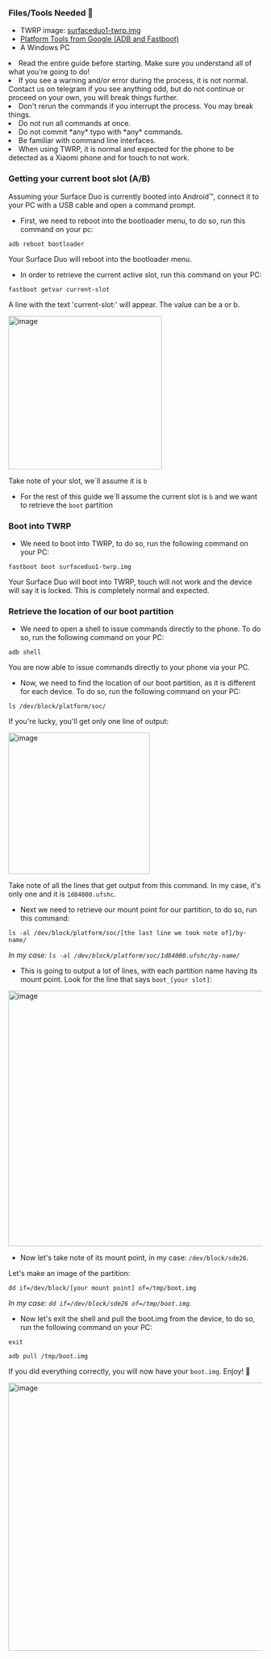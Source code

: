 <script lang="ts">
    import { InfoBar } from "fluent-svelte";
</script>

### Files/Tools Needed 📃

- TWRP image: [surfaceduo1-twrp.img](https://github.com/WOA-Project/SurfaceDuo-Guides/raw/main/InstallWindows/Files/surfaceduo1-twrp.img)
- [Platform Tools from Google (ADB and Fastboot)](https://developer.android.com/studio/releases/platform-tools)
- A Windows PC

<InfoBar title="Warnings" severity="caution" closable="false">
  <li>Read the entire guide before starting. Make sure you understand all of what you're going to do!</li>
  <li>If you see a warning and/or error during the process, it is not normal. Contact us on telegram if you see anything odd, but do not continue or proceed on your own, you will break things further.</li>
  <li>Don't rerun the commands if you interrupt the process. You may break things.</li>
  <li>Do not run all commands at once.</li>
  <li>Do not commit *any* typo with *any* commands.</li>
  <li>Be familiar with command line interfaces.</li>
  <li>When using TWRP, it is normal and expected for the phone to be detected as a Xiaomi phone and for touch to not work.</li>
</InfoBar>

### Getting your current boot slot (A/B)

Assuming your Surface Duo is currently booted into Android™️, connect it to your PC with a USB cable and open a command prompt.

- First, we need to reboot into the bootloader menu, to do so, run this command on your pc:

```
adb reboot bootloader
```

Your Surface Duo will reboot into the bootloader menu.

-  In order to retrieve the current active slot, run this command on your PC:

```
fastboot getvar current-slot
```

A line with the text 'current-slot:' will appear.
The value can be a or b.

<img width="304" alt="image" src="https://github-production-user-asset-6210df.s3.amazonaws.com/75797743/242037668-45949c27-b4bc-4abb-90a9-b5a4060ba648.png">

Take note of your slot, we´ll assume it is `b`

- For the rest of this guide we´ll assume the current slot is `b` and we want to retrieve the `boot` partition

### Boot into TWRP

- We need to boot into TWRP, to do so, run the following command on your PC:

```
fastboot boot surfaceduo1-twrp.img
```

Your Surface Duo will boot into TWRP, touch will not work and the device will say it is locked. This is completely normal and expected.


### Retrieve the location of our boot partition

- We need to open a shell to issue commands directly to the phone. To do so, run the following command on your PC:

```
adb shell
```

You are now able to issue commands directly to your phone via your PC.

- Now, we need to find the location of our boot partition, as it is different for each device. To do so, run the following command on your PC:

```
ls /dev/block/platform/soc/
```

If you're lucky, you'll get only one line of output:

<img width="280" alt="image" src="https://user-images.githubusercontent.com/29689637/222556387-7595aa9c-e452-4534-afb2-acd2515e9496.png">

Take note of all the lines that get output from this command. In my case, it's only one and it is `1d84000.ufshc`.

- Next we need to retrieve our mount point for our partition, to do so, run this command:

```
ls -al /dev/block/platform/soc/[the last line we took note of]/by-name/
```

*In my case: `ls -al /dev/block/platform/soc/1d84000.ufshc/by-name/`*

- This is going to output a lot of lines, with each partition name having its mount point. Look for the line that says `boot_[your slot]`:

<img width="506" alt="image" src="https://user-images.githubusercontent.com/29689637/222557262-7cbe0114-a218-4d60-9da3-2e04a9733bd6.png">

- Now let's take note of its mount point, in my case: `/dev/block/sde26`.

Let's make an image of the partition:

```
dd if=/dev/block/[your mount point] of=/tmp/boot.img
```
*In my case: `dd if=/dev/block/sde26 of=/tmp/boot.img`.*

- Now let's exit the shell and pull the boot.img from the device, to do so, run the following command on your PC:

```
exit

adb pull /tmp/boot.img
```

If you did everything correctly, you will now have your `boot.img`. Enjoy! 🥳

<img width="531" alt="image" src="https://user-images.githubusercontent.com/29689637/222561203-7f2dc375-e500-4201-a538-8cd0ba6d7559.png">
